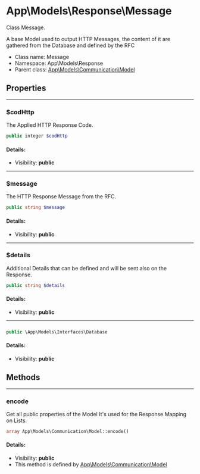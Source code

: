 App\Models\Response\Message
===============

Class Message.

A base Model used to output HTTP Messages,
the content of it are gathered from the Database
and defined by the RFC


* Class name: Message
* Namespace: App\Models\Response
* Parent class: [App\Models\Communication\Model](App-Models-Communication-Model.md)





Properties
----------


<hr>

### $codHttp

The Applied HTTP Response Code.



```php
public integer $codHttp
```

#### Details:
* Visibility: **public**


<hr>

### $message

The HTTP Response Message from the RFC.



```php
public string $message
```

#### Details:
* Visibility: **public**


<hr>

### $details

Additional Details that can be defined
and will be sent also on the Response.



```php
public string $details
```

#### Details:
* Visibility: **public**


<hr>

### 





```php
public \App\Models\Interfaces\Database 
```

#### Details:
* Visibility: **public**


Methods
-------


<hr>

### encode

Get all public properties of the Model
It's used for the Response Mapping on Lists.



```php
array App\Models\Communication\Model::encode()
```

#### Details:
* Visibility: **public**
* This method is defined by [App\Models\Communication\Model](App-Models-Communication-Model.md)



